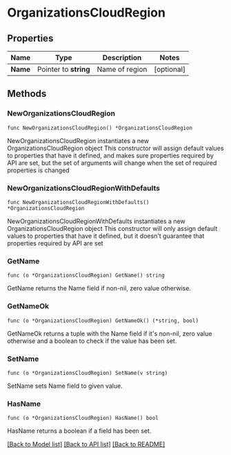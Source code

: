 # OrganizationsCloudRegion

## Properties

Name | Type | Description | Notes
------------ | ------------- | ------------- | -------------
**Name** | Pointer to **string** | Name of region | [optional] 

## Methods

### NewOrganizationsCloudRegion

`func NewOrganizationsCloudRegion() *OrganizationsCloudRegion`

NewOrganizationsCloudRegion instantiates a new OrganizationsCloudRegion object
This constructor will assign default values to properties that have it defined,
and makes sure properties required by API are set, but the set of arguments
will change when the set of required properties is changed

### NewOrganizationsCloudRegionWithDefaults

`func NewOrganizationsCloudRegionWithDefaults() *OrganizationsCloudRegion`

NewOrganizationsCloudRegionWithDefaults instantiates a new OrganizationsCloudRegion object
This constructor will only assign default values to properties that have it defined,
but it doesn't guarantee that properties required by API are set

### GetName

`func (o *OrganizationsCloudRegion) GetName() string`

GetName returns the Name field if non-nil, zero value otherwise.

### GetNameOk

`func (o *OrganizationsCloudRegion) GetNameOk() (*string, bool)`

GetNameOk returns a tuple with the Name field if it's non-nil, zero value otherwise
and a boolean to check if the value has been set.

### SetName

`func (o *OrganizationsCloudRegion) SetName(v string)`

SetName sets Name field to given value.

### HasName

`func (o *OrganizationsCloudRegion) HasName() bool`

HasName returns a boolean if a field has been set.


[[Back to Model list]](../README.md#documentation-for-models) [[Back to API list]](../README.md#documentation-for-api-endpoints) [[Back to README]](../README.md)


